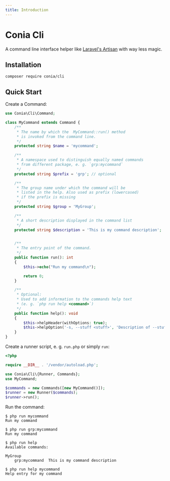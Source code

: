 ```yaml
---
title: Introduction
---
```

Conia Cli
=========

A command line interface helper like [Laravel's Artisan](https://laravel.com/docs/9.x/artisan) 
with way less magic.

## Installation

    composer require conia/cli

## Quick Start

Create a Command:

```php
use Conia\Cli\Command;

class MyCommand extends Command {
    /**
     * The name by which the  MyCommand::run() method
     * is invoked from the command line.
     */
    protected string $name = 'mycommand';

    /**
     * A namespace used to distinguish equally named commands
     * from different package, e. g. `grp:mycommand`
     */
    protected string $prefix = 'grp'; // optional

    /**
     * The group name under which the command will be 
     * listed in the help. Also used as prefix (lowercased)
     * if the prefix is missing
     */
    protected string $group = 'MyGroup';

    /**
     * A short description displayed in the command list
     */
    protected string $description = 'This is my command description';


    /**
     * The entry point of the command.
     */
    public function run(): int
    {
        $this->echo("Run my command\n");

        return 0;
    }

    /**
     * Optional:
     * Used to add information to the commands help text
     * (e. g. `php run help <command>`)
     */
    public function help(): void
    {
        $this->helpHeader(withOptions: true);
        $this->helpOption('-s, --stuff <stuff>', 'Description of --stuff');
    }
}
```

Create a runner script, e. g. `run.php` or simply `run`:

```php
<?php

require __DIR__ . '/vendor/autoload.php';

use Conia\Cli\{Runner, Commands};
use MyCommand;

$commands = new Commands([new MyCommand()]);
$runner = new Runner($commands);
$runner->run();
```

Run the command:

```console
$ php run mycommand
Run my command

$ php run grp:mycommand
Run my command

$ php run help
Available commands:

MyGroup
    grp:mycommand  This is my command description

$ php run help mycommand
Help entry for my command
```
